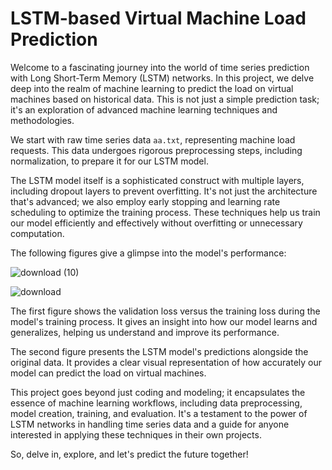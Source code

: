 # LSTM-based Virtual Machine Load Prediction

Welcome to a fascinating journey into the world of time series prediction with Long Short-Term Memory (LSTM) networks. In this project, we delve deep into the realm of machine learning to predict the load on virtual machines based on historical data. This is not just a simple prediction task; it's an exploration of advanced machine learning techniques and methodologies.

We start with raw time series data `aa.txt`, representing machine load requests. This data undergoes rigorous preprocessing steps, including normalization, to prepare it for our LSTM model.

The LSTM model itself is a sophisticated construct with multiple layers, including dropout layers to prevent overfitting. It's not just the architecture that's advanced; we also employ early stopping and learning rate scheduling to optimize the training process. These techniques help us train our model efficiently and effectively without overfitting or unnecessary computation.

The following figures give a glimpse into the model's performance:

![download (10)](https://github.com/Amirrezahmi/LSTM-based-VM-Load-Prediction/assets/89692207/550d7852-e22b-4adc-a131-09ddf9438774)





![download](https://github.com/Amirrezahmi/LSTM-based-VM-Load-Prediction/assets/89692207/3ddbec2c-5f2f-41a8-b009-390fc9a1f78f)




The first figure shows the validation loss versus the training loss during the model's training process. It gives an insight into how our model learns and generalizes, helping us understand and improve its performance.

The second figure presents the LSTM model's predictions alongside the original data. It provides a clear visual representation of how accurately our model can predict the load on virtual machines.

This project goes beyond just coding and modeling; it encapsulates the essence of machine learning workflows, including data preprocessing, model creation, training, and evaluation. It's a testament to the power of LSTM networks in handling time series data and a guide for anyone interested in applying these techniques in their own projects.

So, delve in, explore, and let's predict the future together!
